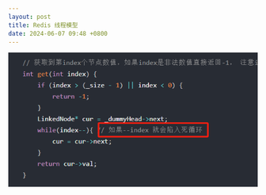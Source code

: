 ```yaml
---
layout: post
title: Redis 线程模型
date: 2024-06-07 09:48 +0800
---
```


![12991717728991_.pic](../media/2024-06-07-redis-%E7%BA%BF%E7%A8%8B%E6%A8%A1%E5%9E%8B/12991717728991_.pic.jpg)





